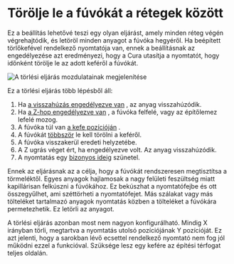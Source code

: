# Törölje le a fúvókát a rétegek között

Ez a beállítás lehetővé teszi egy olyan eljárást, amely minden réteg végén végrehajtódik, és letöröl minden anyagot a fúvóka hegyéről. Ha beépített törlőkefével rendelkező nyomtatója van, ennek a beállításnak az engedélyezése azt eredményezi, hogy a Cura utasítja a nyomtatót, hogy időnként törölje le az adott keféről a fúvókát.

![A törlési eljárás mozdulatainak megjelenítése](../images/clean_between_layers.svg)

Ez a törlési eljárás több lépésből áll:

1. Ha [a visszahúzás engedélyezve van](wipe_retraction_enable.md) , az anyag visszahúzódik.
2. Ha [a Z-hop engedélyezve van](wipe_hop_enable.md) , a fúvóka felfelé, vagy az építőlemez lefelé mozog.
3. A fúvóka túl van [a kefe pozícióján](wipe_brush_pos_x.md) .
4. A fúvókát [többször](wipe_repeat_count.md) le kell törölni a keféről.
5. A fúvóka visszakerül eredeti helyzetébe.
6. A Z ugrás véget ért, ha engedélyezve volt. Az anyag visszahúzódik.
7. A nyomtatás egy [bizonyos ideig](wipe_pause.md) szünetel.

Ennek az eljárásnak az a célja, hogy a fúvókát rendszeresen megtisztítsa a törmeléktől. Egyes anyagok hajlamosak a nagy felületi feszültség miatt kapillárisan felkúszni a fúvókához. Ez bekúszhat a nyomtatófejbe és ott összegyűlhet, ami széttörheti a nyomtatófejet. Más szálakat vagy más tölteléket tartalmazó anyagok nyomtatás közben a tölteléket a fúvókára permetezhetik. Ez letörli az anyagot.

A törlési eljárás azonban most nem nagyon konfigurálható. Mindig X irányban törli, megtartva a nyomtatás utolsó pozíciójának Y pozícióját. Ez azt jelenti, hogy a sarokban lévő ecsettel rendelkező nyomtató nem fog jól működni ezzel a funkcióval. Szüksége lesz egy kefére az építési térfogat teljes oldalán.
